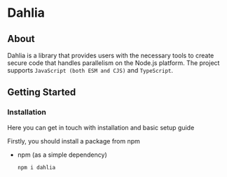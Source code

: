 # Dahlia



## About 
Dahlia is a library that provides users with the necessary tools to create 
secure code that handles parallelism on the Node.js platform. 
The project supports `JavaScript (both ESM and CJS)` and `TypeScript`.

## Getting Started
### Installation

Here you can get in touch with installation and basic setup guide

Firstly, you should install a package from npm
* npm (as a simple dependency)
  ```sh
  npm i dahlia
  ```